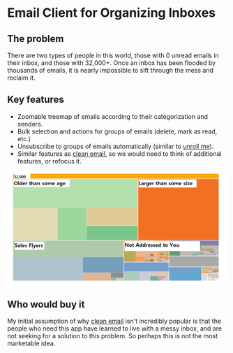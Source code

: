 # Email Client for Organizing Inboxes

## The problem

There are two types of people in this world, those with 0 unread emails in their inbox, and those with 32,000+.
Once an inbox has been flooded by thousands of emails, it is nearly impossible to sift through the mess and reclaim it.

## Key features

- Zoomable treemap of emails according to their categorization and senders.
- Bulk selection and actions for groups of emails (delete, mark as read, etc.)
- Unsubscribe to groups of emails automatically (similar to [unroll me](https://unroll.me/)).
- Similar features as [clean email](https://clean.email/), so we would need to think of additional features, or refocus it.

![Zoomable Treemap](./treemap.png)

## Who would buy it

My initial assumption of why [clean email](https://clean.email/) isn't incredibly popular is that the people who need this app have learned to live with a messy inbox, and are not seeking for a solution to this problem. So perhaps this is not the most marketable idea.